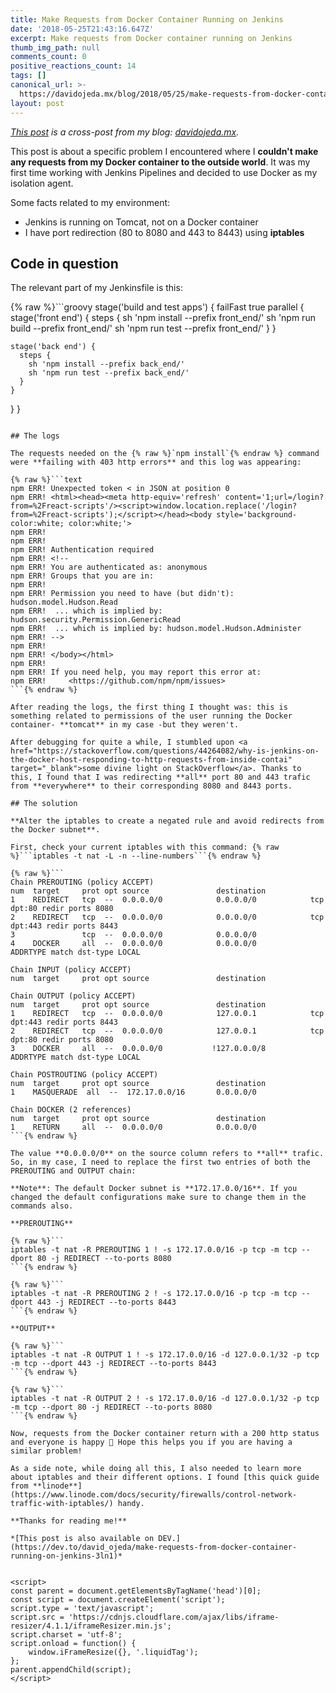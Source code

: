 ```yaml
---
title: Make Requests from Docker Container Running on Jenkins
date: '2018-05-25T21:43:16.647Z'
excerpt: Make requests from Docker container running on Jenkins
thumb_img_path: null
comments_count: 0
positive_reactions_count: 14
tags: []
canonical_url: >-
  https://davidojeda.mx/blog/2018/05/25/make-requests-from-docker-container-running-on-jenkins
layout: post
---
```



_[This post](https://davidojeda.mx/blog/2018/05/25/make-requests-from-docker-container-running-on-jenkins) is a cross-post from my blog: [davidojeda.mx](https://davidojeda.mx/blog/)._


This post is about a specific problem I encountered where I **couldn't make any requests from my Docker container to the outside world**. It was my first time working with Jenkins Pipelines and decided to use Docker as my isolation agent.

Some facts related to my environment:
- Jenkins is running on Tomcat, not on a Docker container
- I have port redirection (80 to 8080 and 443 to 8443) using **iptables**

## Code in question

The relevant part of my Jenkinsfile is this:

{% raw %}```groovy
stage('build and test apps') {
  failFast true
  parallel {
    stage('front end') {
      steps {
        sh 'npm install --prefix front_end/'
        sh 'npm run build --prefix front_end/'
        sh 'npm run test --prefix front_end/'
      }
    }

    stage('back end') {
      steps {
        sh 'npm install --prefix back_end/'
        sh 'npm run test --prefix back_end/'
      }
    }
  }
}
```{% endraw %}

## The logs

The requests needed on the {% raw %}`npm install`{% endraw %} command were **failing with 403 http errors** and this log was appearing:

{% raw %}```text
npm ERR! Unexpected token < in JSON at position 0
npm ERR! <html><head><meta http-equiv='refresh' content='1;url=/login?from=%2Freact-scripts'/><script>window.location.replace('/login?from=%2Freact-scripts');</script></head><body style='background-color:white; color:white;'>
npm ERR!
npm ERR!
npm ERR! Authentication required
npm ERR! <!--
npm ERR! You are authenticated as: anonymous
npm ERR! Groups that you are in:
npm ERR!
npm ERR! Permission you need to have (but didn't): hudson.model.Hudson.Read
npm ERR!  ... which is implied by: hudson.security.Permission.GenericRead
npm ERR!  ... which is implied by: hudson.model.Hudson.Administer
npm ERR! -->
npm ERR!
npm ERR! </body></html>
npm ERR!
npm ERR! If you need help, you may report this error at:
npm ERR!     <https://github.com/npm/npm/issues>
```{% endraw %}

After reading the logs, the first thing I thought was: this is something related to permissions of the user running the Docker container- **tomcat** in my case -but they weren't.

After debugging for quite a while, I stumbled upon <a href="https://stackoverflow.com/questions/44264082/why-is-jenkins-on-the-docker-host-responding-to-http-requests-from-inside-contai" target="_blank">some divine light on StackOverflow</a>. Thanks to this, I found that I was redirecting **all** port 80 and 443 trafic from **everywhere** to their corresponding 8080 and 8443 ports.

## The solution

**Alter the iptables to create a negated rule and avoid redirects from the Docker subnet**.

First, check your current iptables with this command: {% raw %}```iptables -t nat -L -n --line-numbers```{% endraw %}

{% raw %}```
Chain PREROUTING (policy ACCEPT)
num  target     prot opt source               destination
1    REDIRECT   tcp  --  0.0.0.0/0            0.0.0.0/0            tcp dpt:80 redir ports 8080
2    REDIRECT   tcp  --  0.0.0.0/0            0.0.0.0/0            tcp dpt:443 redir ports 8443
3               tcp  --  0.0.0.0/0            0.0.0.0/0
4    DOCKER     all  --  0.0.0.0/0            0.0.0.0/0            ADDRTYPE match dst-type LOCAL

Chain INPUT (policy ACCEPT)
num  target     prot opt source               destination

Chain OUTPUT (policy ACCEPT)
num  target     prot opt source               destination
1    REDIRECT   tcp  --  0.0.0.0/0            127.0.0.1            tcp dpt:443 redir ports 8443
2    REDIRECT   tcp  --  0.0.0.0/0            127.0.0.1            tcp dpt:80 redir ports 8080
3    DOCKER     all  --  0.0.0.0/0           !127.0.0.0/8          ADDRTYPE match dst-type LOCAL

Chain POSTROUTING (policy ACCEPT)
num  target     prot opt source               destination
1    MASQUERADE  all  --  172.17.0.0/16       0.0.0.0/0

Chain DOCKER (2 references)
num  target     prot opt source               destination
1    RETURN     all  --  0.0.0.0/0            0.0.0.0/0
```{% endraw %}

The value **0.0.0.0/0** on the source column refers to **all** trafic. So, in my case, I need to replace the first two entries of both the PREROUTING and OUTPUT chain:

**Note**: The default Docker subnet is **172.17.0.0/16**. If you changed the default configurations make sure to change them in the commands also.

**PREROUTING**

{% raw %}```
iptables -t nat -R PREROUTING 1 ! -s 172.17.0.0/16 -p tcp -m tcp --dport 80 -j REDIRECT --to-ports 8080
```{% endraw %}

{% raw %}```
iptables -t nat -R PREROUTING 2 ! -s 172.17.0.0/16 -p tcp -m tcp --dport 443 -j REDIRECT --to-ports 8443
```{% endraw %}

**OUTPUT**

{% raw %}```
iptables -t nat -R OUTPUT 1 ! -s 172.17.0.0/16 -d 127.0.0.1/32 -p tcp -m tcp --dport 443 -j REDIRECT --to-ports 8443
```{% endraw %}

{% raw %}```
iptables -t nat -R OUTPUT 2 ! -s 172.17.0.0/16 -d 127.0.0.1/32 -p tcp -m tcp --dport 80 -j REDIRECT --to-ports 8080
```{% endraw %}

Now, requests from the Docker container return with a 200 http status and everyone is happy 🤗 Hope this helps you if you are having a similar problem!

As a side note, while doing all this, I also needed to learn more about iptables and their different options. I found [this quick guide from **linode**](https://www.linode.com/docs/security/firewalls/control-network-traffic-with-iptables/) handy.

**Thanks for reading me!**

*[This post is also available on DEV.](https://dev.to/david_ojeda/make-requests-from-docker-container-running-on-jenkins-3ln1)*


<script>
const parent = document.getElementsByTagName('head')[0];
const script = document.createElement('script');
script.type = 'text/javascript';
script.src = 'https://cdnjs.cloudflare.com/ajax/libs/iframe-resizer/4.1.1/iframeResizer.min.js';
script.charset = 'utf-8';
script.onload = function() {
    window.iFrameResize({}, '.liquidTag');
};
parent.appendChild(script);
</script>    
